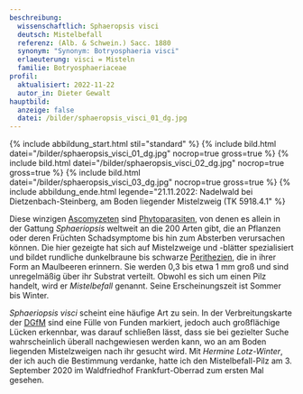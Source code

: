 ```yaml
---
beschreibung:
  wissenschaftlich: Sphaeropsis visci
  deutsch: Mistelbefall
  referenz: (Alb. & Schwein.) Sacc. 1880
  synonym: "Synonym: Botryosphaeria visci"
  erlaeuterung: visci = Misteln
  familie: Botryosphaeriaceae
profil:
  aktualisiert: 2022-11-22
  autor_in: Dieter Gewalt
hauptbild:
  anzeige: false
  datei: /bilder/sphaeropsis_visci_01_dg.jpg
---
```

{% include abbildung_start.html stil="standard" %}
{% include bild.html datei="/bilder/sphaeropsis_visci_01_dg.jpg" nocrop=true gross=true %}
{% include bild.html datei="/bilder/sphaeropsis_visci_02_dg.jpg" nocrop=true gross=true %}
{% include bild.html datei="/bilder/sphaeropsis_visci_03_dg.jpg" nocrop=true gross=true %}
{% include abbildung_ende.html legende="21.11.2022: Nadelwald bei Dietzenbach-Steinberg, am Boden liegender Mistelzweig (TK 5918.4.1" %}

Diese winzigen [Ascomyzeten](Ascomyzeten "Glossar") sind [Phytoparasiten](Phytoparasiten "Glossar"), von denen es allein in der Gattung *Sphaeriopsis* weltweit an die 200 Arten gibt, die an Pflanzen oder deren Früchten Schadsymptome bis hin zum Absterben verursachen können. Die hier gezeigte hat sich auf Mistelzweige und -blätter spezialisiert und bildet rundliche dunkelbraune bis schwarze [Perithezien](Perithezien "Glossar"), die in ihrer Form an Maulbeeren erinnern. Sie werden 0,3 bis etwa 1 mm groß und sind unregelmäßig über ihr Substrat verteilt. Obwohl es sich um einen Pilz handelt, wird er *Mistelbefall* genannt. Seine Erscheinungszeit ist Sommer bis Winter.

*Sphaeriopsis visci* scheint eine häufige Art zu sein. In der Verbreitungskarte der [DGfM](DGfM "Glossar") sind eine Fülle von Funden markiert, jedoch auch großflächige Lücken erkennbar, was darauf schließen lässt, dass sie bei gezielter Suche wahrscheinlich überall nachgewiesen werden kann, wo an am Boden liegenden Mistelzweigen nach ihr gesucht wird. Mit *Hermine Lotz-Winter*, der ich auch die Bestimmung verdanke, hatte ich den Mistelbefall-Pilz am 3. September 2020 im Waldfriedhof Frankfurt-Oberrad zum ersten Mal gesehen.